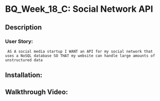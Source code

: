 # BQ_Week_18_C: Social Network API
## Description
### User Story:
 ` AS A social media startup
   I WANT an API for my social network that uses a NoSQL database
   SO THAT my website can handle large amounts of unstructured data`
## Installation:

## Walkthrough Video:

